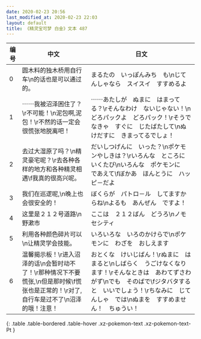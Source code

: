```yaml
---
date: 2020-02-23 20:56
last_modified_at: 2020-02-23 22:03
layout: default
title: 《精灵宝可梦 白金》文本 487
---
```

| 编号 | 中文 | 日文 |
| ---- | ---- | ---- |
| 0 | 圆木料的独木桥用自行车\n的话也是可以通过的。 | まるたの　いっぽんみち　も\nじてんしゃなら　スイスイ　すすめるよ |
| 1 | ⋯⋯我被沼泽困住了？\r不可能！\n泥包啊,泥包！\r不然的话一定会很慌张地脱离吧！ | ⋯⋯あたしが　ぬまに　はまってる？\rそんなわけ　ないじゃない！\nどろパックよ　どろパック！\rそうでなきゃ　すぐに　じたばたして\nぬけだすに　きまってるでしょ！ |
| 2 | 去过大湿原了吗？\n精灵豪宅呢？\r去各种各样的地方和各种精灵相遇\f我真的很高兴呢。 | だいしつげんに　いった？\nポケモンやしきは？\rいろんな　ところに　いくたび\nいろんな　ポケモンに　であえて\fぼかあ　ほんとうに　ハッピ－だよ |
| 3 | 我们在巡逻呢,\n晚上也会很安全的！ | ぼくらが　パトロ－ル　してますからね\nよるも　あんぜん　ですよ！ |
| 4 | 这里是２１２号道路\n野漱市 | ここは　２１２ばん　どうろ\nノモセシティ |
| 5 | 利用各种颜色碎片可以\n让精灵学会技能。 | いろいろな　いろのかけらで\nポケモンに　わざを　おしえます |
| 6 | 温馨揭示板！\r进入沼泽的话\n会暂时动不了！\r那种情况下不要慌张,\n但是那时候\f慌张也是正常的！\r对了,自行车是过不了\n沼泽的哦！注意！ | おとくな　けいじばん！\rぬまに　はまると\nしばらく　うごけなくなります！\rそんなときは　あわてずさわがず\nでも　そのばで\fジタバタすると　いいでしょう！\rちなみに　じてんしゃ　では\nぬまを　すすめません！　ちゅうい！ |
{: .table .table-bordered .table-hover .xz-pokemon-text .xz-pokemon-text-Pt }